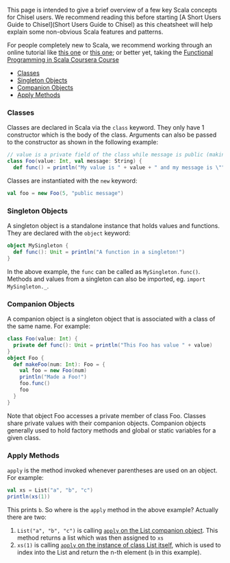 This page is intended to give a brief overview of a few key Scala concepts for Chisel users. We recommend reading this before starting [A Short Users Guide to Chisel](Short Users Guide to Chisel) as this cheatsheet will help explain some non-obvious Scala features and patterns.

For people completely new to Scala, we recommend working through an online tutorial like [this one](https://www.tutorialspoint.com/scala/index.htm) or [this one](http://docs.scala-lang.org/tutorials/); or better yet, taking the [Functional Programming in Scala Coursera Course](https://www.coursera.org/learn/progfun1)

* [Classes](#classes)
* [Singleton Objects](#singleton-objects)
* [Companion Objects](#companion-objects)
* [Apply Methods](#apply-methods)

### Classes

Classes are declared in Scala via the `class` keyword. They only have 1 constructor which is the body of the class. Arguments can also be passed to the constructor as shown in the following example:

```scala
// value is a private field of the class while message is public (making it a val makes it public)
class Foo(value: Int, val message: String) {
  def func() = println("My value is " + value + " and my message is \"" + message + "\"")
```

Classes are instantiated with the `new` keyword:

```scala
val foo = new Foo(5, "public message")
```

### Singleton Objects

A singleton object is a standalone instance that holds values and functions. They are declared with the `object` keyword:

```scala
object MySingleton {
  def func(): Unit = println("A function in a singleton!")
}
```

In the above example, the `func` can be called as `MySingleton.func()`. Methods and values from a singleton can also be imported, eg. `import MySingleton._`.

### Companion Objects

A companion object is a singleton object that is associated with a class of the same name. For example:

```scala
class Foo(value: Int) {
  private def func(): Unit = println("This Foo has value " + value)
}
object Foo {
  def makeFoo(num: Int): Foo = {
    val foo = new Foo(num)
    println("Made a Foo!")
    foo.func()
    foo
  }
}
```

Note that object Foo accesses a private member of class Foo. Classes share private values with their companion objects. Companion objects generally used to hold factory methods and global or static variables for a given class.

### Apply Methods

`apply` is the method invoked whenever parentheses are used on an object. For example:

```scala
val xs = List("a", "b", "c")
println(xs(1))
```

This prints `b`. So where is the `apply` method in the above example? Actually there are two:

1. `List("a", "b", "c")` is calling [`apply` on the List companion object](http://www.scala-lang.org/api/current/scala/collection/immutable/List$.html#apply[A](xs:A*):List[A]). This method returns a list which was then assigned to `xs`
1. `xs(1)` is calling [`apply` on the instance of class List itself](http://www.scala-lang.org/api/current/scala/collection/immutable/List.html#apply(n:Int):A), which is used to index into the List and return the n-th element (`b` in this example).

